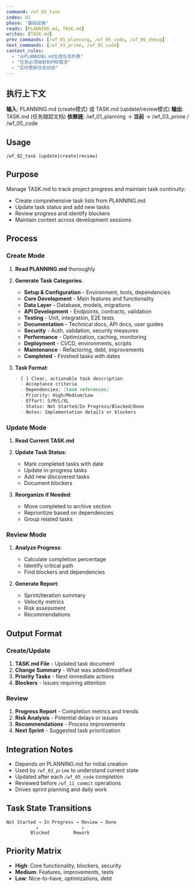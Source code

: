 ```yaml
---
command: /wf_02_task
index: 02
phase: "基础设施"
reads: [PLANNING.md, TASK.md]
writes: [TASK.md]
prev_commands: [/wf_01_planning, /wf_05_code, /wf_06_debug]
next_commands: [/wf_03_prime, /wf_05_code]
context_rules:
  - "从PLANNING.md生成任务列表"
  - "任务必须映射到PRD需求"
  - "实时更新任务状态"
---
```


## 执行上下文
**输入**: PLANNING.md (create模式) 或 TASK.md (update/review模式)
**输出**: TASK.md (任务跟踪文档)
**依赖链**: /wf_01_planning → **当前** → /wf_03_prime / /wf_05_code

## Usage
`/wf_02_task [update|create|review]`

## Purpose
Manage TASK.md to track project progress and maintain task continuity:
- Create comprehensive task lists from PLANNING.md
- Update task status and add new tasks
- Review progress and identify blockers
- Maintain context across development sessions

## Process
### Create Mode
1. **Read PLANNING.md** thoroughly
2. **Generate Task Categories**:
   - **Setup & Configuration** - Environment, tools, dependencies
   - **Core Development** - Main features and functionality
   - **Data Layer** - Database, models, migrations
   - **API Development** - Endpoints, contracts, validation
   - **Testing** - Unit, integration, E2E tests
   - **Documentation** - Technical docs, API docs, user guides
   - **Security** - Auth, validation, security measures
   - **Performance** - Optimization, caching, monitoring
   - **Deployment** - CI/CD, environments, scripts
   - **Maintenance** - Refactoring, debt, improvements
   - **Completed** - Finished tasks with dates

3. **Task Format**:
   ```markdown
   - [ ] Clear, actionable task description
     - Acceptance criteria
     - Dependencies: [task references]
     - Priority: High/Medium/Low
     - Effort: S/M/L/XL
     - Status: Not Started/In Progress/Blocked/Done
     - Notes: Implementation details or blockers
   ```

### Update Mode
1. **Read Current TASK.md**
2. **Update Task Status**:
   - Mark completed tasks with date
   - Update in-progress tasks
   - Add new discovered tasks
   - Document blockers

3. **Reorganize if Needed**:
   - Move completed to archive section
   - Reprioritize based on dependencies
   - Group related tasks

### Review Mode
1. **Analyze Progress**:
   - Calculate completion percentage
   - Identify critical path
   - Find blockers and dependencies

2. **Generate Report**:
   - Sprint/iteration summary
   - Velocity metrics
   - Risk assessment
   - Recommendations

## Output Format
### Create/Update
1. **TASK.md File** - Updated task document
2. **Change Summary** - What was added/modified
3. **Priority Tasks** - Next immediate actions
4. **Blockers** - Issues requiring attention

### Review
1. **Progress Report** - Completion metrics and trends
2. **Risk Analysis** - Potential delays or issues
3. **Recommendations** - Process improvements
4. **Next Sprint** - Suggested task prioritization

## Integration Notes
- Depends on PLANNING.md for initial creation
- Used by `/wf_03_prime` to understand current state
- Updated after each `/wf_05_code` completion
- Reviewed before `/wf_11_commit` operations
- Drives sprint planning and daily work

## Task State Transitions
```
Not Started → In Progress → Review → Done
           ↓                ↓
         Blocked         Rework
```

## Priority Matrix
- **High**: Core functionality, blockers, security
- **Medium**: Features, improvements, tests
- **Low**: Nice-to-have, optimizations, debt